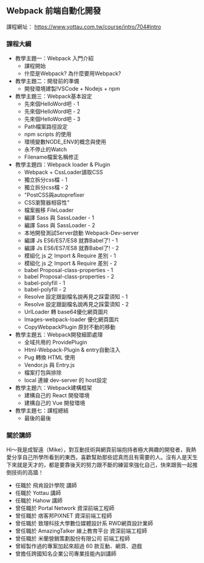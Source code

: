 ## Webpack 前端自動化開發
課程網址： <https://www.yottau.com.tw/course/intro/704#intro>


### 課程大綱
- 教學主題一：Webpack 入門介紹
    - 課程開始
    - 什麼是Webpack? 為什麼要用Webpack?
- 教學主題二：開發前的準備
    - 開發環境建製!VSCode + Nodejs + npm
- 教學主題三：Webpack基本設定
    - 先來個HelloWord吧 - 1
    - 先來個HelloWord吧 - 2
    - 先來個HelloWord吧 - 3
    - Path檔案路徑設定
    - npm scripts 的使用
    - 環境變數NODE_ENV的概念與使用
    - 永不停止的Watch
    - Filename檔案名稱修正
- 教學主題四：Webpack loader & Plugin
    - Webpack + CssLoader讀取CSS
    - 獨立拆分css檔 - 1
    - 獨立拆分css檔 - 2
    - "PostCSS與autoprefixer
    - CSS瀏覽器相容性"
    - 檔案搬移 FileLoader
    - 編譯 Sass 與 SassLoader - 1
    - 編譯 Sass 與 SassLoader - 2
    - 本地開發測試Server啟動 Webpack-Dev-server
    - 編譯 Js ES6/ES7/ES8 就靠Babel了! - 1
    - 編譯 Js ES6/ES7/ES8 就靠Babel了! - 2
    - 模組化 js 之 Import & Require 差別 - 1
    - 模組化 js 之 Import & Require 差別 - 2
    - babel Proposal-class-properties - 1
    - babel Proposal-class-properties - 2
    - babel-polyfill - 1
    - babel-polyfill - 2
    - Resolve 設定跟副檔名說再見之踩雷須知 - 1
    - Resolve 設定跟副檔名說再見之踩雷須知 - 2
    - UrlLoader 轉 base64優化網頁圖片
    - Images-webpack-loader 優化網頁圖片
    - CopyWebpackPlugin 原封不動的移動
- 教學主題五：Webpack開發細節處理
    - 全域共用的 ProvidePlugin
    - Html-Webpack-Plugin & entry自動注入 
    - Pug 轉換 HTML 使用
    - Vendor.js 與 Entry.js
    - 檔案打包與排除
    - local 連線 dev-server 的 host設定
- 教學主題六：Webpack建構框架
    - 建構自己的 React 開發環境
    - 建構自己的 Vue 開發環境
- 教學主題七：課程總結
    - 最後的最後

### 關於講師
Hi～我是成智遠（Mike），對互動技術與網頁前端抱持者極大興趣的開發者，我熱愛分享自己所學所看到的東西，喜歡幫助那些認真而且有需要的人。沒有人是天生下來就是天才的，都是要靠後天的努力跟不斷的練習來強化自己，快來跟我一起推倒技術的高牆！

- 任職於 飛肯設計學院 講師
- 任職於 Yottau 講師
- 任職於 Hahow 講師
- 曾任職於 Portal Network 資深前端工程師
- 曾任職於 痞客邦PIXNET 資深前端工程師
- 曾任職於 致理科技大學數位媒體設計系  RWD網頁設計業師
- 曾任職於 AmazingTalker 線上教育平台 資深前端工程師
- 曾任職於 米蘭營銷策劃股份有限公司 前端工程師
- 曾經製作過的專案加起來超過 60 款互動、網頁、遊戲
- 曾擔任跨國知名企業公司專業技能內訓講師